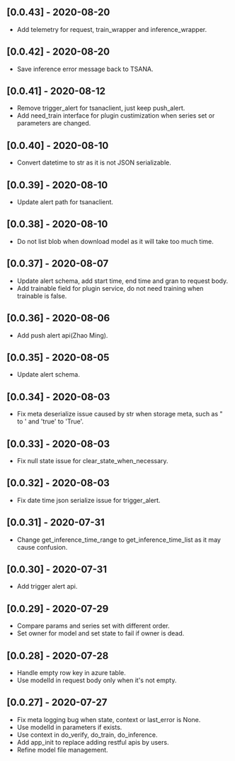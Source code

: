 ## [0.0.43] - 2020-08-20
- Add telemetry for request, train_wrapper and inference_wrapper.

## [0.0.42] - 2020-08-20
- Save inference error message back to TSANA.
  
## [0.0.41] - 2020-08-12
- Remove trigger_alert for tsanaclient, just keep push_alert.
- Add need_train interface for plugin custimization when series set or parameters are changed.

## [0.0.40] - 2020-08-10
- Convert datetime to str as it is not JSON serializable.

## [0.0.39] - 2020-08-10
- Update alert path for tsanaclient.

## [0.0.38] - 2020-08-10
- Do not list blob when download model as it will take too much time.

## [0.0.37] - 2020-08-07
- Update alert schema, add start time, end time and gran to request body.
- Add trainable field for plugin service, do not need training when trainable is false.

## [0.0.36] - 2020-08-06
- Add push alert api(Zhao Ming).
  
## [0.0.35] - 2020-08-05
- Update alert schema.

## [0.0.34] - 2020-08-03
- Fix meta deserialize issue caused by str when storage meta, such as " to ' and 'true' to 'True'.

## [0.0.33] - 2020-08-03
- Fix null state issue for clear_state_when_necessary.

## [0.0.32] - 2020-08-03
- Fix date time json serialize issue for trigger_alert.

## [0.0.31] - 2020-07-31
- Change get_inference_time_range to get_inference_time_list as it may cause confusion.

## [0.0.30] - 2020-07-31
- Add trigger alert api.

## [0.0.29] - 2020-07-29
- Compare params and series set with different order.
- Set owner for model and set state to fail if owner is dead.

## [0.0.28] - 2020-07-28
- Handle empty row key in azure table.
- Use modelId in request body only when it's not empty.

## [0.0.27] - 2020-07-27
- Fix meta logging bug when state, context or last_error is None.
- Use modelId in parameters if exists.
- Use context in do_verify, do_train, do_inference.
- Add app_init to replace adding restful apis by users.
- Refine model file management.